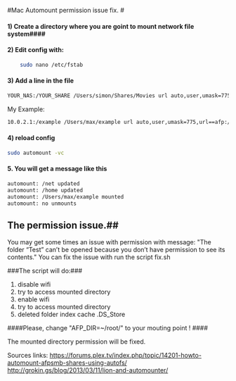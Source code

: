 
#Mac Automount permission issue fix. #

#### 1) Create a directory where you are goint to mount network file system####
#### 2) Edit config with: ####
```bash 
	sudo nano /etc/fstab
```
#### 3) Add a line in the file ####
```bash 
YOUR_NAS:/YOUR_SHARE /Users/simon/Shares/Movies url auto,user,umask=775,url==afp://YOUR_LOGON:YOUR_PASS@YOUR_NAS/YOUR_SHARE 0 0
```
My Example:
```bash 
10.0.2.1:/example /Users/max/example url auto,user,umask=775,url==afp://user:password@10.0.2.1/example 0 0
```
#### 4) reload config ####
```bash 
sudo automount -vc
```

#### 5. You will get a message like this ####
```bash 
automount: /net updated
automount: /home updated
automount: /Users/max/example mounted
automount: no unmounts
```

## The permission issue.##
You may get some times an issue with permission with message: 
"The folder “Test” can’t be opened because you don’t have permission to see its contents."
You can fix the issue with run the script fix.sh 

###The script will do:###
1. disable wifi 
2. try to access mounted directory 
3. enable wifi 
4. try to access mounted directory 
5. deleted folder index cache .DS_Store

####Please, change "AFP_DIR=~/root/" to your mouting point ! ####

The mounted directory permission will be fixed.

Sources links:
https://forums.plex.tv/index.php/topic/14201-howto-automount-afpsmb-shares-using-autofs/
http://grokin.gs/blog/2013/03/11/lion-and-automounter/


